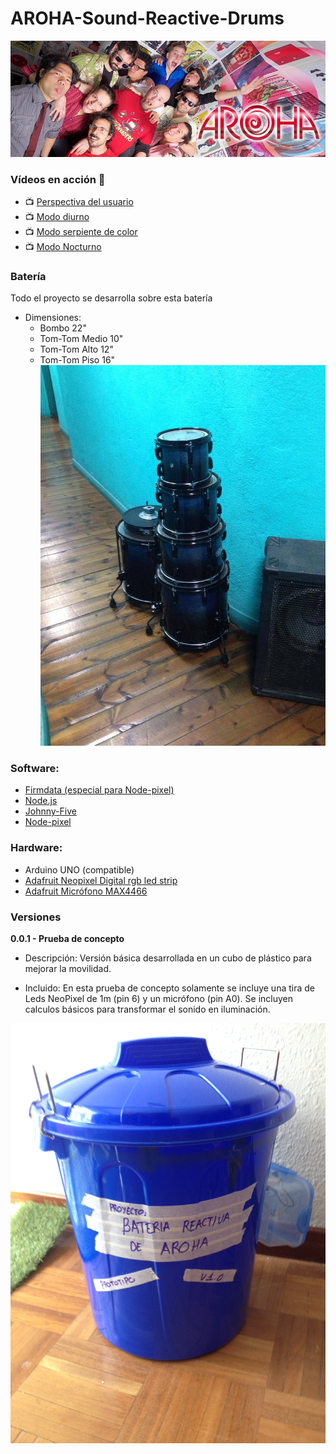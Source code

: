 # AROHA-Sound-Reactive-Drums
![foto_grupo](fotos/aroha_portada.jpg)


### Vídeos en acción 🥁

- 📺 [Perspectiva del usuario](https://www.youtube.com/watch?v=t_7zO0Y9q5s)
- 📺 [Modo diurno](https://www.youtube.com/watch?v=eaP9yudb89k)
- 📺 [Modo serpiente de color](https://www.youtube.com/watch?v=hndoVgqUtK0)
- 📺 [Modo Nocturno](https://www.youtube.com/watch?v=u_IlmUltSVo)


### Batería

Todo el proyecto se desarrolla sobre esta batería

- Dimensiones:
	- Bombo 22"
	- Tom-Tom Medio 10"
	- Tom-Tom Alto 12"
	- Tom-Tom Piso 16"
![foto_batería](fotos/aroha_bateria.jpg)

### Software:
- [Firmdata (especial para Node-pixel)](/firmdata)
- [Node.js](https://nodejs.org/en/)
- [Johnny-Five](http://johnny-five.io/)
- [Node-pixel](https://github.com/ajfisher/node-pixel)

### Hardware:

- Arduino UNO (compatible)
- [Adafruit Neopixel Digital rgb led strip](https://www.adafruit.com/products/1376)
- [Adafruit Micrófono MAX4466](https://www.adafruit.com/product/1063)

### Versiones

**0.0.1 - Prueba de concepto**

- Descripción:
Versión básica desarrollada en un cubo de plástico para mejorar la movilidad.

- Incluido:
En esta prueba de concepto solamente se incluye una tira de Leds NeoPixel de 1m (pin 6) y un micrófono (pin A0). Se incluyen calculos básicos para transformar el sonido en iluminación.

![foto_prototipo](fotos/prototipo_1.jpg)
